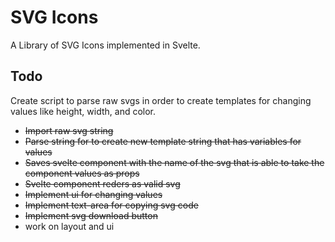 # SVG Icons

A Library of SVG Icons implemented in Svelte.

## Todo

Create script to parse raw svgs in order to create templates for changing values like height, width, and color.

- ~~Import raw svg string~~
- ~~Parse string for to create new template string that has variables for values~~
- ~~Saves svelte component with the name of the svg that is able to take the component values as props~~
- ~~Svelte component reders as valid svg~~
- ~~Implement ui for changing values~~
- ~~Implement text-area for copying svg code~~
- ~~Implement svg download button~~
- work on layout and ui
